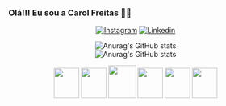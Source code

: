 ### Olá!!! Eu sou a Carol Freitas 👋🚀


<div align="center">

  [![Instagram](https://img.shields.io/badge/Instagram-E4405F?style=for-the-badge&logo=instagram&logoColor=white)](https://www.instagram.com/__freitascarol)
  [![Linkedin](https://img.shields.io/badge/LinkedIn-0077B5?style=for-the-badge&logo=linkedin&logoColor=white)](https://www.linkedin.com/in/carol-freitas-978925239/)





  ![Anurag's GitHub stats](	https://github-readme-stats.vercel.app/api?username=carolinefreitasalegre&theme=blue-green)
  <br>
  ![Anurag's GitHub stats](https://github-readme-stats.vercel.app/api/top-langs/?username=carolinefreitasalegre&theme=blue-green)





<div align="center">
  <img height="60" width="50"  src="https://cdn.jsdelivr.net/gh/devicons/devicon/icons/html5/html5-plain.svg" />
  <img height="60" width="50"  src="https://cdn.jsdelivr.net/gh/devicons/devicon/icons/css3/css3-original.svg" />
  <img height="65" width="55"  src="https://cdn.jsdelivr.net/gh/devicons/devicon/icons/bootstrap/bootstrap-plain.svg" />

  <img height="60" width="50"  src="https://cdn.jsdelivr.net/gh/devicons/devicon/icons/javascript/javascript-plain.svg" />
  <img height="60" width="50"  src="https://cdn.jsdelivr.net/gh/devicons/devicon/icons/react/react-original.svg" />
  <img height="60" width="50"  src="https://cdn.jsdelivr.net/gh/devicons/devicon/icons/python/python-plain.svg" />
</div>




